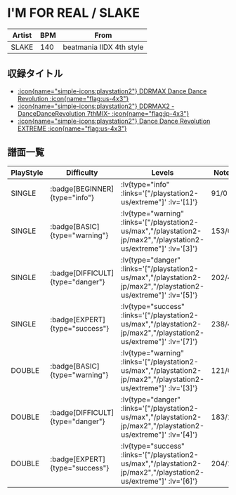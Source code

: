 # I'M FOR REAL / SLAKE

|Artist|BPM|From|
|------|---|----|
|SLAKE|140|beatmania IIDX 4th style|

## 収録タイトル

- [ :icon{name="simple-icons:playstation2"} DDRMAX Dance Dance Revolution :icon{name="flag:us-4x3"} ](/playstation2-us/max)
- [ :icon{name="simple-icons:playstation2"} DDRMAX2 -DanceDanceRevolution 7thMIX- :icon{name="flag:jp-4x3"} ](/playstation2-jp/max2)
- [ :icon{name="simple-icons:playstation2"} Dance Dance Revolution EXTREME :icon{name="flag:us-4x3"} ](/playstation2-us/extreme)

## 譜面一覧

|PlayStyle|Difficulty|Levels|Notes|Movie|
|---------|----------|------|-----|-----|
|SINGLE| :badge[BEGINNER]{type="info"} | :lv{type="info" :links='["/playstation2-us/extreme"]' :lv='[1]'} |91/0||
|SINGLE| :badge[BASIC]{type="warning"} | :lv{type="warning" :links='["/playstation2-us/max","/playstation2-jp/max2","/playstation2-us/extreme"]' :lv='[3]'} |153/0||
|SINGLE| :badge[DIFFICULT]{type="danger"} | :lv{type="danger" :links='["/playstation2-us/max","/playstation2-jp/max2","/playstation2-us/extreme"]' :lv='[5]'} |202/47||
|SINGLE| :badge[EXPERT]{type="success"} | :lv{type="success" :links='["/playstation2-us/max","/playstation2-jp/max2","/playstation2-us/extreme"]' :lv='[7]'} |238/40||
|DOUBLE| :badge[BASIC]{type="warning"} | :lv{type="warning" :links='["/playstation2-us/max","/playstation2-jp/max2","/playstation2-us/extreme"]' :lv='[3]'} |121/0||
|DOUBLE| :badge[DIFFICULT]{type="danger"} | :lv{type="danger" :links='["/playstation2-us/max","/playstation2-jp/max2","/playstation2-us/extreme"]' :lv='[4]'} |183/11||
|DOUBLE| :badge[EXPERT]{type="success"} | :lv{type="success" :links='["/playstation2-us/max","/playstation2-jp/max2","/playstation2-us/extreme"]' :lv='[6]'} |204/16||
